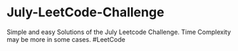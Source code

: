 # July-LeetCode-Challenge
Simple and easy Solutions of the July Leetcode Challenge.
Time Complexity may be more in some cases.
#LeetCode
